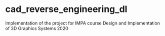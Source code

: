 # cad_reverse_engineering_dl
Implementation of the project for IMPA course Design and Implementation of 3D Graphics Systems 2020
